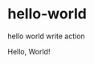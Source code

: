 # hello-world
hello world write action


<!DOCTYPE html>
<html long="ja">
  <head>
    <meta charset="UTF-8">
    <title>hello</title>
  </head>
  <body>
  Hello, World!
  </body>
</html>
  
